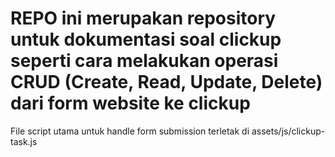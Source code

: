 # REPO ini merupakan repository untuk dokumentasi soal clickup seperti cara melakukan operasi CRUD (Create, Read, Update, Delete) dari form website ke clickup

File script utama untuk handle form submission terletak di assets/js/clickup-task.js
